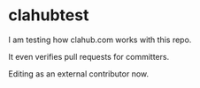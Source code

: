 clahubtest
==========


I am testing how clahub.com works with this repo. 

It even verifies pull requests for committers. 

Editing as an external contributor now. 
